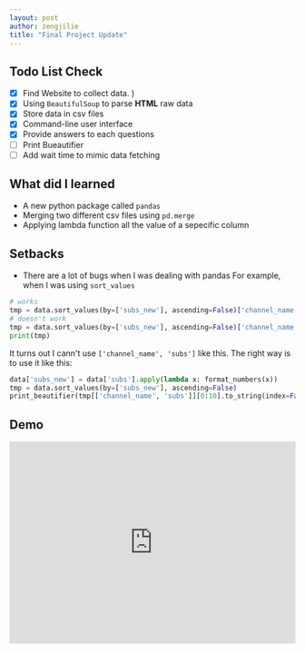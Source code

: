 ```yaml
---
layout: post
author: zengjilie
title: "Final Project Update"
---
```


## Todo List Check
- [x] Find Website to collect data. )
- [x] Using `BeautifulSoup` to parse **HTML** raw data
- [x] Store data in csv files
- [x] Command-line user interface
- [X] Provide answers to each questions
- [ ] Print Bueautifier
- [ ] Add wait time to mimic data fetching 

## What did I learned
- A new python package called `pandas`
- Merging two different csv files using `pd.merge`
- Applying lambda function all the value of a sepecific column

## Setbacks
- There are a lot of bugs when I was dealing with pandas
For example, when I was using `sort_values`

```python
# works
tmp = data.sort_values(by=['subs_new'], ascending=False)['channel_name'][0:10].to_string(index=False)
# doesn't work
tmp = data.sort_values(by=['subs_new'], ascending=False)['channel_name','subs'][0:10].to_string(index=False)
print(tmp)
```
It turns out I cann't use `['channel_name', 'subs']` like this. The right way is to use it like this:  
```python
data['subs_new'] = data['subs'].apply(lambda x: format_numbers(x))
tmp = data.sort_values(by=['subs_new'], ascending=False)
print_beautifier(tmp[['channel_name', 'subs']][0:10].to_string(index=False))
```

## Demo
<iframe src="https://trinket.io/embed/python3/1858e92d28" width="100%" height="356" frameborder="0" marginwidth="0" marginheight="0" allowfullscreen>
</iframe>
